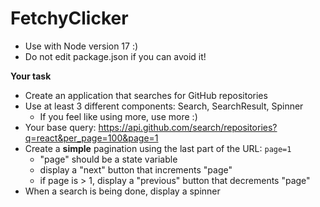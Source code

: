 # FetchyClicker

- Use with Node version 17 :)
- Do not edit package.json if you can avoid it!

**Your task**

- Create an application that searches for GitHub repositories
- Use at least 3 different components: Search, SearchResult, Spinner
  - If you feel like using more, use more :)
- Your base query: https://api.github.com/search/repositories?q=react&per_page=100&page=1
- Create a **simple** pagination using the last part of the URL: `page=1`
  - "page" should be a state variable
  - display a "next" button that increments "page"
  - if page is > 1, display a "previous" button that decrements "page"
- When a search is being done, display a spinner